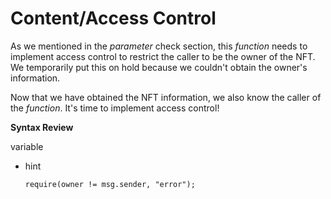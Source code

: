 # Content/Access Control

As we mentioned in the *parameter* check section, this *function* needs to implement access control to restrict the caller to be the owner of the NFT. We temporarily put this on hold because we couldn't obtain the owner's information.

Now that we have obtained the NFT information, we also know the caller of the *function*. It's time to implement access control!

**Syntax Review**

variable

- hint
    
    ```solidity
    require(owner != msg.sender, "error");
    ```
    
